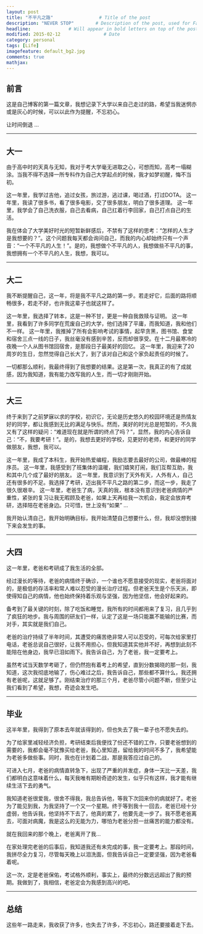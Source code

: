 ```yaml
---
layout: post
title: "不平凡之路"                 # Title of the post
description: "NEVER STOP"        # Description of the post, used for Facebook Opengraph & Twitter
headline:              # Will appear in bold letters on top of the post
modified: 2015-02-12                # Date
category: personal
tags: [Life]
imagefeature: default_bg2.jpg
comments: true
mathjax:
---
```


前言
--

这是自己博客的第一篇文章，我想记录下大学以来自己走过的路，希望当我迷惘亦或是灰心的时候，可以以此作为提醒，不忘初心。

让时间倒退 ...


----------


大一
--

由于高中时的天真与无知，我对于考大学毫无进取之心，可想而知，高考一塌糊涂。当我不得不选择一所专科作为自己大学起点的时候，我才如梦初醒，悔不当初。

这一年里，我学过吉他，追过女孩，旅过游，逃过课，喝过酒，打过DOTA。
这一年里，我读了很多书，看了很多电影，交了很多朋友，明白了很多道理。
这一年里，我学会了自己洗衣服，自己去看病，自己扛着行李回家，自己打点自己的生活。

我在体会了大学美好时光的短暂新鲜感后，不禁有了这样的思考：“怎样的人生才是我想要的？”。这个问题我每天都会询问自己，而我的内心却始终只有一个声音：“一个不平凡的人生！”。是的，我想做个不平凡的人，我想做些不平凡的事，我想拥有一个不平凡的人生，我想，我可以。


----------


大二
--

我不断提醒自己，这一年，将是我不平凡之路的第一步。若走好它，后面的路将顺畅很多，若走不好，也许我这辈子也就这样了。

这一年里，我选择了转本，这是一种不甘，更是一种自我救赎与证明。
这一年里，我看到了许多同学在荒废自己的大学，他们选择了平庸，而我知道，我和他们不一样。
这一年里，我推掉了所有会影响考试的事情，起早贪黑，图书馆、食堂和宿舍三点一线的日子，我丝毫没有感到辛苦，反而却很享受。在十二月最寒冷的夜晚一个人从图书馆回宿舍，是那段日子最美好的回忆。
这一年里，我迎来了20周岁的生日，忽然觉得自己长大了，到了该对自己和这个家负起责任的时候了。

一切都那么顺利，我最终得到了我想要的结果。这是第一次，我真正的有了成就感，因为我知道，我有能力改写我的人生，而一切才刚刚开始。


----------


大三
--

终于来到了之前梦寐以求的学校，初识它，无论是历史悠久的校园环境还是热情友好的同学，都让我感到无比的满足与快乐。然而，美好的时光总是短暂的，不久我又有了这样的疑问：“难道现在就是所谓的终点了吗？”，显然，我的内心告诉自己：“不，我要考研！”。是的，我想去更好的学校，见更好的老师，和更好的同学做朋友，我想，我可以。

这一年里，我成了本科生，我开始热爱编程，我励志要去最好的公司，做最棒的程序员。
这一年里，我感受到了班集体的温暖，我们嬉笑打闹，我们互帮互助，我和其中几个成了最好的朋友。
这一年里，我意识到了天外有天，人外有人，自己还有很多的不足。我选择了考研，迈出我不平凡之路的第二步，而这一步，我走了很久很艰辛。
这一年里，老爸生了病，天真的我，根本没有意识到老爸病情的严重性，紧张的复习让我无暇顾及老爸，如果上天再给我一次机会，我定会放弃考研，选择陪在老爸身边。只可惜，世上没有“如果” ...

我开始认清自己，我开始明确目标，我开始清楚自己想要什么，但，我却没想到接下来会发生的事。


----------


大四
--

这一年里，老爸和考研成了我生活的全部。

经过漫长的等待，老爸的病情终于确诊，一个谁也不愿意接受的现实，老爸将面对的，是极低的存活率和常人难以忍受的漫长治疗过程。但老爸天生是个乐天派，即使得知自己的病情，他也始终保持着乐观与坚强，因为他坚信，他会好起来的。

备考到了最关键的时刻，除了吃饭和睡觉，我所有的时间都用来了复习，且几乎到了疯狂的地步。我与周围的研友们一样，认定了这是一场只能赢不能输的比赛，而对手，其实就是我们自己。

老爸的治疗持续了半年时间，其遭受的痛苦绝非常人可以忍受的，可每次给家里打电话，老爸总说自己很好，让我不用担心，但我知道其实他并不好，再想到此刻不能陪在他身边，我早已泪如雨下。我告诉自己，为了老爸，我一定要考上。

虽然考试当天数学考砸了，但仍然抱有着考上的希望，直到分数揭晓的那一刻，我知道，这次我彻底地输了，伤心难过之后，我告诉自己，那些都不算什么，我还拥有老爸呢，这就足够了。刚结束治疗的那三个月，老爸尽管小问题不断，但至少让我们看到了希望，我想，奇迹会发生吧。


----------


毕业
--

这半年里，我得到了原本去年就该得到的，但也失去了我一辈子也不愿失去的。

为了给家里减轻经济负担，考研结束后我便找了份还不错的工作，只要老爸想到的需要的，我都会毫不犹豫买给老爸，我心里知道，留给我的时间不多了，我希望能为老爸多做些事。同时，我也在计划着二战，那是我答应过自己的。

可进入七月，老爸的病情直转急下，出现了严重的并发症，身体一天比一天差，我们都明白这意味着什么，每天我唯有期盼奇迹的发生，似乎只有这样，我才能有继续生活下去的勇气。

我知道老爸很爱我，很舍不得我，我总告诉他，等我下次回来你的病就好了。老爸为了能见到我，为我坚持了一个又一个星期。终于等到我十一回去，老爸已经十分虚弱，他告诉我，他坚持不下去了，他真的累了，他要先走一步了。我不愿老爸离去，可面对病魔，我是这么的无能为力，哪怕为老爸分担一丝痛苦的能力都没有。

就在我回来的那个晚上，老爸离开了我...

在家处理完老爸的后事后，我知道我还有未完成的事，我一定要考上。那段时间，我拼尽全力复习，尽管每天晚上以泪洗面，但我告诉自己一定要坚强，因为老爸看着呢。

这一次，定是老爸保佑，考试格外顺利，事实上，最终的分数远远超出了我的预期。我做到了，我相信，老爸定会为我感到高兴的吧。


----------


总结
--

这些年一路走来，我收获了许多，也失去了许多，不忘初心，路还要接着走下去。







